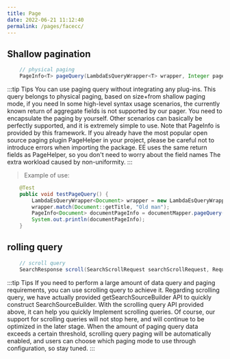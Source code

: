 ```yaml
---
title: Page
date: 2022-06-21 11:12:40
permalink: /pages/facecc/
---
```

## Shallow pagination
````java
    // physical paging
    PageInfo<T> pageQuery(LambdaEsQueryWrapper<T> wrapper, Integer pageNum, Integer pageSize);
````

:::tip Tips
You can use paging query without integrating any plug-ins. This query belongs to physical paging, based on size+from shallow paging mode, if you need
In some high-level syntax usage scenarios, the currently known return of aggregate fields is not supported by our pager. You need to encapsulate the paging by yourself. Other scenarios can basically be perfectly supported, and it is extremely simple to use.
Note that PageInfo is provided by this framework. If you already have the most popular open source paging plugin PageHelper in your project, please be careful not to introduce errors when importing the package. EE uses the same return fields as PageHelper, so you don't need to worry about the field names The extra workload caused by non-uniformity.
:::

> Example of use:

````java
    @Test
    public void testPageQuery() {
        LambdaEsQueryWrapper<Document> wrapper = new LambdaEsQueryWrapper<>();
        wrapper.match(Document::getTitle, "Old man");
        PageInfo<Document> documentPageInfo = documentMapper.pageQuery(wrapper,1,10);
        System.out.println(documentPageInfo);
    }
````

## rolling query

````java
    // scroll query
    SearchResponse scroll(SearchScrollRequest searchScrollRequest, RequestOptions requestOptions) throws IOException;
````
:::tip Tips
If you need to perform a large amount of data query and paging requirements, you can use scrolling query to achieve it. Regarding scrolling query, we have actually provided getSearchSourceBuilder API to quickly construct SearchSourceBuilder. With the scrolling query API provided above, it can help you quickly Implement scrolling queries.
Of course, our support for scrolling queries will not stop here, and will continue to be optimized in the later stage. When the amount of paging query data exceeds a certain threshold, scrolling query paging will be automatically enabled, and users can choose which paging mode to use through configuration, so stay tuned.
:::